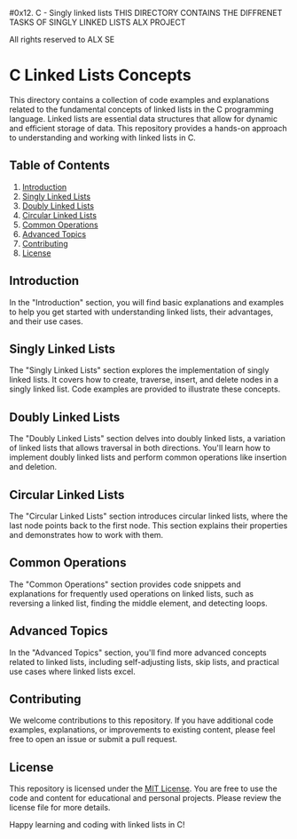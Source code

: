 #0x12. C - Singly linked lists
THIS DIRECTORY CONTAINS THE DIFFRENET TASKS OF SINGLY LINKED LISTS ALX PROJECT

All rights reserved to ALX SE 

# C Linked Lists Concepts

This directory contains a collection of code examples and explanations related to the fundamental concepts of linked lists in the C programming language. Linked lists are essential data structures that allow for dynamic and efficient storage of data. This repository provides a hands-on approach to understanding and working with linked lists in C.

## Table of Contents

1. [Introduction](#introduction)
2. [Singly Linked Lists](#singly-linked-lists)
3. [Doubly Linked Lists](#doubly-linked-lists)
4. [Circular Linked Lists](#circular-linked-lists)
5. [Common Operations](#common-operations)
6. [Advanced Topics](#advanced-topics)
7. [Contributing](#contributing)
8. [License](#license)

## Introduction

In the "Introduction" section, you will find basic explanations and examples to help you get started with understanding linked lists, their advantages, and their use cases.

## Singly Linked Lists

The "Singly Linked Lists" section explores the implementation of singly linked lists. It covers how to create, traverse, insert, and delete nodes in a singly linked list. Code examples are provided to illustrate these concepts.

## Doubly Linked Lists

The "Doubly Linked Lists" section delves into doubly linked lists, a variation of linked lists that allows traversal in both directions. You'll learn how to implement doubly linked lists and perform common operations like insertion and deletion.

## Circular Linked Lists

The "Circular Linked Lists" section introduces circular linked lists, where the last node points back to the first node. This section explains their properties and demonstrates how to work with them.

## Common Operations

The "Common Operations" section provides code snippets and explanations for frequently used operations on linked lists, such as reversing a linked list, finding the middle element, and detecting loops.

## Advanced Topics

In the "Advanced Topics" section, you'll find more advanced concepts related to linked lists, including self-adjusting lists, skip lists, and practical use cases where linked lists excel.

## Contributing

We welcome contributions to this repository. If you have additional code examples, explanations, or improvements to existing content, please feel free to open an issue or submit a pull request.

## License

This repository is licensed under the [MIT License](LICENSE). You are free to use the code and content for educational and personal projects. Please review the license file for more details.

Happy learning and coding with linked lists in C!


